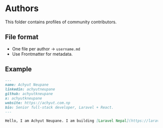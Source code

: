 # Authors

This folder contains profiles of community contributors.

## File format
- One file per author → `username.md`
- Use Frontmatter for metadata.

## Example

```markdown
---
name: Achyut Neupane
linkedin: achyutneupane
github: achyutkneupane
x: achyutkneupane
website: https://achyut.com.np
bio: Senior full-stack developer, Laravel + React.
---

Hello, I am Achyut Neupane. I am building [Laravel Nepal](https://laravelnepal.com).
```